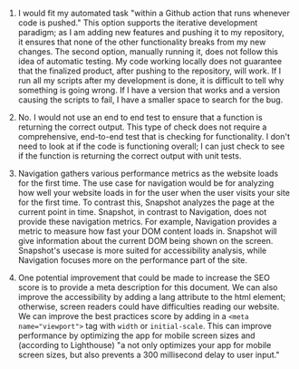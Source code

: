 1. I would fit my automated task "within a Github action that runs whenever code is pushed." This option supports the iterative development paradigm; as I am adding new features and pushing it to my repository, it ensures that none of the other functionality breaks from my new changes. The second option, manually running it, does not follow this idea of automatic testing. My code working locally does not guarantee that the finalized product, after pushing to the repository, will work. If I run all my scripts after my development is done, it is difficult to tell why something is going wrong. If I have a version that works and a version causing the scripts to fail, I have a smaller space to search for the bug.

2. No. I would not use an end to end test to ensure that a function is returning the correct output. This type of check does not require a comprehensive, end-to-end test that is checking for functionality. I don't need to look at if the code is functioning overall; I can just check to see if the function is returning the correct output with unit tests.

3. Navigation gathers various performance metrics as the website loads for the first time. The use case for navigation would be for analyzing how well your website loads in for the user when the user visits your site for the first time. To contrast this, Snapshot analyzes the page at the current point in time. Snapshot, in contrast to Navigation, does not provide these navigation metrics. For example, Navigation provides a metric to measure how fast your DOM content loads in. Snapshot will give information about the current DOM being shown on the screen. Snapshot's usecase is more suited for accessibility analysis, while Navigation focuses more on the performance part of the site.

4. One potential improvement that could be made to increase the SEO score is to provide a meta description for this document. We can also improve the accessibility by adding a lang attribute to the html element; otherwise, screen readers could have difficulties reading our website. We can improve the best practices score by adding in a `<meta name="viewport">` tag with `width` or `initial-scale`. This can improve performance by optimizing the app for mobile screen sizes and (according to Lighthouse) "a <meta name="viewport"> not only optimizes your app for mobile screen sizes, but also prevents a 300 millisecond delay to user input."
